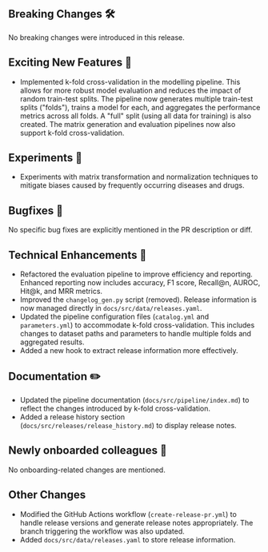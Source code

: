 ## Breaking Changes 🛠

No breaking changes were introduced in this release.


## Exciting New Features 🎉

- Implemented k-fold cross-validation in the modelling pipeline.  This allows for more robust model evaluation and reduces the impact of random train-test splits.  The pipeline now generates multiple train-test splits ("folds"), trains a model for each, and aggregates the performance metrics across all folds.  A "full" split (using all data for training) is also created.  The matrix generation and evaluation pipelines now also support k-fold cross-validation.


## Experiments 🧪

- Experiments with matrix transformation and normalization techniques to mitigate biases caused by frequently occurring diseases and drugs.


## Bugfixes 🐛

No specific bug fixes are explicitly mentioned in the PR description or diff.


## Technical Enhancements 🧰

- Refactored the evaluation pipeline to improve efficiency and reporting.  Enhanced reporting now includes accuracy, F1 score, Recall@n, AUROC, Hit@k, and MRR metrics.
- Improved the `changelog_gen.py` script (removed).  Release information is now managed directly in `docs/src/data/releases.yaml`.
- Updated the pipeline configuration files (`catalog.yml` and `parameters.yml`) to accommodate k-fold cross-validation.  This includes changes to dataset paths and parameters to handle multiple folds and aggregated results.
- Added a new hook to extract release information more effectively.


## Documentation ✏️

- Updated the pipeline documentation (`docs/src/pipeline/index.md`) to reflect the changes introduced by k-fold cross-validation.
- Added a release history section (`docs/src/releases/release_history.md`) to display release notes.


## Newly onboarded colleagues 🚤

No onboarding-related changes are mentioned.


## Other Changes

- Modified the GitHub Actions workflow (`create-release-pr.yml`) to handle release versions and generate release notes appropriately.  The branch triggering the workflow was also updated.
- Added `docs/src/data/releases.yaml` to store release information.
